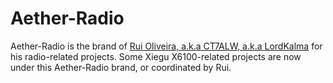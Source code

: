 # Aether-Radio

Aether-Radio is the brand of
[Rui Oliveira, a.k.a CT7ALW, a.k.a LordKalma](https://github.com/ruilvo)
for his radio-related projects.
Some Xiegu X6100-related projects are now under this Aether-Radio brand, or
coordinated by Rui.
